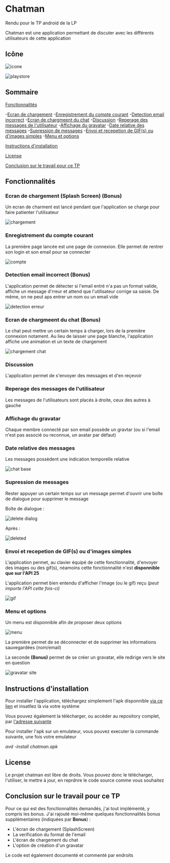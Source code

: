 # Chatman

Rendu pour le TP android de la LP

Chatman est une application permettant de discuter avec les différents utilisateurs de cette application

## Icône

![icone](https://user-images.githubusercontent.com/22858977/33801636-808c3fcc-dd61-11e7-9ff0-fce3c2924ce8.png)

![playstore](https://user-images.githubusercontent.com/22858977/33801639-8a43aa64-dd61-11e7-9e61-7dd83dfb9c9c.png)

## Sommaire

[Fonctionnalités](#fonctionnalités)

  -[Ecran de chargement](#ecran-de-chargement-splash-screen-bonus)
  -[Enregistrement du compte courant](#enregistrement-du-compte-courant)
  -[Detection email incorrect](#detection-email-incorrect-bonus)
  -[Ecran de chargmeent du chat](#ecran-de-chargmeent-du-chat-bonus)
  -[Discussion](#discussion)
  -[Reperage des messages de l'utilisateur](#reperage-des-messages-de-lutilisateur)
  -[Affichage du gravatar](#affichage-du-gravatar)
  -[Date relative des messages](#date-relative-des-messages)
  -[Supression de messages](#supression-de-messages)
  -[Envoi et recepetion de GIF(s) ou d'images simples](#supression-de-messages)
  -[Menu et options](#menu-et-options)
  
[Instructions d'installation](#instructions-dinstallation)

[License](#license)

[Conclusion sur le travail pour ce TP](#conclusion-sur-le-travail-pour-ce-tp)
  
  
  

## Fonctionnalités

### Ecran de chargement (Splash Screen) (Bonus)

Un ecran de charment est lancé pendant que l'application se charge pour faire patienter l'utilisateur

![chargement](https://user-images.githubusercontent.com/22858977/33801506-81598de6-dd5d-11e7-9053-7bfc01292310.png)

### Enregistrement du compte courant

La première page lancée est une page de connexion.
Elle permet de rentrer son login et son email pour se connecter

![compte](https://user-images.githubusercontent.com/22858977/33801498-7fcc8dac-dd5d-11e7-9aa7-51dc14dcbace.png)

### Detection email incorrect (Bonus)

L'application permet de détecter si l'email entré n'a pas un format valide, affiche un message d'rreur et attend que l'utilisateur corrige sa saisie.
De même, on ne peut aps entrer un nom ou un email vide

![detection erreur](https://user-images.githubusercontent.com/22858977/33801499-7fea1660-dd5d-11e7-9126-f797d84f753d.png)

### Ecran de chargmeent du chat (Bonus)

Le chat peut mettre un certain temps à charger, lors de la première connexion notament.
Au lieu de laisser une page blanche, l'application affiche une animation et un texte de chargement

![chargement chat](https://user-images.githubusercontent.com/22858977/33801520-0a18d768-dd5e-11e7-8128-1f3f502cb34a.png)

### Discussion

L'application permet de s'envoyer des messages et d'en reçevoir

### Reperage des messages de l'utilisateur

Les messages de l'utilisateurs sont placés à droite, ceux des autres à gauche

### Affichage du gravatar

Chaque membre connecté par son email possède un gravtar (ou si l'email n'est pas associé ou reconnue, un avatar par défaut)

### Date relative des messages

Les messages possèdent une indication temporelle relative

![chat base](https://user-images.githubusercontent.com/22858977/33801497-7fa75582-dd5d-11e7-9116-ba380a1b7c4f.png)

### Supression de messages

Rester appuyer un certain temps sur un message permet d'ouvrir une boîte de dialogue pour supprimer le message

Boîte de dialogue :

![delete dialog](https://user-images.githubusercontent.com/22858977/33801501-8027659c-dd5d-11e7-8617-81875f4d7a85.png)

Après :

![deleted](https://user-images.githubusercontent.com/22858977/33801502-8048b972-dd5d-11e7-89a0-bba19b6d1583.png)

### Envoi et recepetion de GIF(s) ou d'images simples

L'application permet, au clavier équipé de cette fonctionnalité, d'envoyer des images ou des gif(s), néamoins cette fonctionnalité n'est **disponnible que sur l'API 25**

L'application permet bien entendu d'afficher l'image (ou le gif) reçu *(peut importe l'API cette fois-ci)*


![gif](https://user-images.githubusercontent.com/22858977/33801503-8074b57c-dd5d-11e7-996e-cb7dce47b4ca.png)

### Menu et options

Un menu est disponnible afin de proposer deux options

![menu](https://user-images.githubusercontent.com/22858977/33801500-8008644e-dd5d-11e7-9a52-c95a5d34aec0.png)

La première permet de se déconnecter et de supprimer les informations sauvegardées (nom/email)

La seconde **(Bonus)** permet de se créer un gravatar, elle redirige vers le site en question

![gravatar site](https://user-images.githubusercontent.com/22858977/33801505-811844c6-dd5d-11e7-98ff-23b3594b8a39.png)


## Instructions d'installation

Pour installer l'application, téléchargez simplement l'apk disponnible [via ce lien](https://github.com/Destroy30/Rendu_Android_LP/raw/master/chatman.apk) et insatllez là via votre système

Vous pouvez également la télécharger, ou accèder au repository complet, par [l'adresse suivante](https://github.com/Destroy30/Rendu_Android_LP/tree/master)

Pour installer l'apk sur un emulateur, vous pouvez executer la commande suivante, une fois votre emulateur

*avd -install chatman.apk*

## License

Le projet chatman est libre de droits.
Vous pouvez donc le télécharger, l'utiliser, le mettre à jour, en reprdnre le code source comme vous souhaitez


## Conclusion sur le travail pour ce TP

Pour ce qui est des fonctionnalités demandés, j'ai tout implémenté, y compris les bonus.
J'ai rajouté moi-même quelques fonctionnalités bonus supplémentaires (indiquées par **Bonus**) :

- L'écran de chargement (SplashScreen)
- La verification du format de l'email
- L'écran de chargement du chat
- L'option de création d'un gravatar

Le code est également documenté et commenté par endroits









